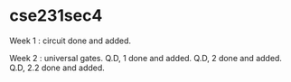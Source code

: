 # cse231sec4
Week 1 : circuit
done and added.

Week 2 : universal gates.
Q.D, 1 done and added.
Q.D, 2 done and added.
Q.D, 2.2 done and added.

